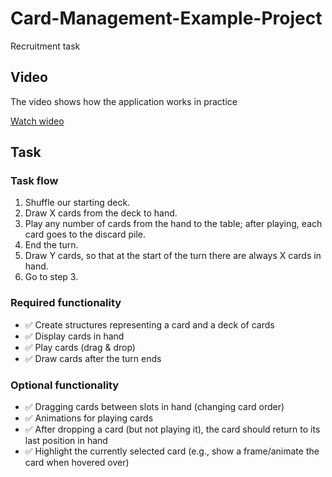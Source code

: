 # Card-Management-Example-Project
Recruitment task

## Video
The video shows how the application works in practice

[Watch wideo](https://youtu.be/XkmAaP16a20)

## Task
### Task flow
1. Shuffle our starting deck.
2. Draw X cards from the deck to hand.
3. Play any number of cards from the hand to the table; after playing, each card goes to the discard pile.
4. End the turn.
5. Draw Y cards, so that at the start of the turn there are always X cards in hand.
6. Go to step 3.
### Required functionality
- ✅ Create structures representing a card and a deck of cards
- ✅ Display cards in hand
- ✅ Play cards (drag & drop)
- ✅ Draw cards after the turn ends
### Optional functionality
- ✅ Dragging cards between slots in hand (changing card order)
- ✅ Animations for playing cards
- ✅ After dropping a card (but not playing it), the card should return to its last position in hand
- ✅ Highlight the currently selected card (e.g., show a frame/animate the card when hovered over)
